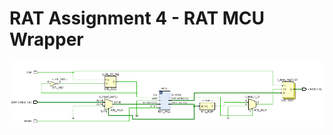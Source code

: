 # RAT Assignment 4 - RAT MCU Wrapper



![RTL](https://github.com/ByVictorrr/CPE233/blob/master/RAT/RAT6/images/RTL.png)

